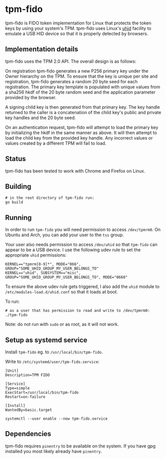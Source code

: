 # tpm-fido

tpm-fido is FIDO token implementation for Linux that protects the token keys by using your system's TPM. tpm-fido uses Linux's [uhid](https://github.com/psanford/uhid) facility to emulate a USB HID device so that it is properly detected by browsers.

##  Implementation details

tpm-fido uses the TPM 2.0 API. The overall design is as follows:

On registration tpm-fido generates a new P256 primary key under the Owner hierarchy on the TPM. To ensure that the key is unique per site and registration, tpm-fido generates a random 20 byte seed for each registration. The primary key template is populated with unique values from a sha256 hkdf of the 20 byte random seed and the application parameter provided by the browser.

A signing child key is then generated from that primary key. The key handle returned to the caller is a concatenation of the child key's public and private key handles and the 20 byte seed.

On an authentication request, tpm-fido will attempt to load the primary key by initializing the hkdf in the same manner as above. It will then attempt to load the child key from the provided key handle. Any incorrect values or values created by a different TPM will fail to load.

## Status

tpm-fido has been tested to work with Chrome and Firefox on Linux.

## Building

```
# in the root directory of tpm-fido run:
go build
```

## Running

In order to run `tpm-fido` you will need permission to access `/dev/tpmrm0`. On Ubuntu and Arch, you can add your user to the `tss` group.

Your user also needs permission to access `/dev/uhid` so that `tpm-fido` can appear to be a USB device.
I use the following udev rule to set the appropriate `uhid` permissions:

```
KERNEL=="tpmrm[0-9]*", MODE="066", GROUP="SOME_UHID_GROUP_MY_USER_BELONGS_TO"
KERNEL=="uhid", SUBSYSTEM=="misc", GROUP="SOME_UHID_GROUP_MY_USER_BELONGS_TO", MODE="0660"
```

To ensure the above udev rule gets triggered, I also add the `uhid` module to `/etc/modules-load.d/uhid.conf` so that it loads at boot.

To run:

```
# as a user that has permission to read and write to /dev/tpmrm0:
./tpm-fido
```
Note: do not run with `sudo` or as root, as it will not work.

## Setup as systemd service

Install `tpm-fido` eg. to `/usr/local/bin/tpm-fido`.

Write to `/etc/systemd/user/tpm-fido.service`:
```
[Unit]
Description=TPM FIDO

[Service]
Type=simple
ExecStart=/usr/local/bin/tpm-fido
Restart=on-failure

[Install]
WantedBy=basic.target
```

```
systemctl --user enable --now tpm-fido.service
```

## Dependencies

tpm-fido requires `pinentry` to be available on the system. If you have gpg installed you most likely already have `pinentry`.
